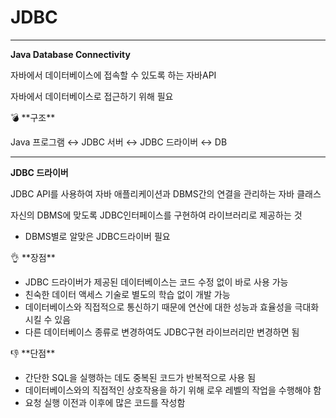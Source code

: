 # JDBC

---

**Java Database Connectivity**

자바에서 데이터베이스에 접속할 수 있도록 하는 자바API

자바에서 데이터베이스로 접근하기 위해 필요

<aside>
💣 **구조**

Java 프로그램 ↔ JDBC 서버 ↔ JDBC 드라이버 ↔ DB

---

**JDBC 드라이버**

JDBC API를 사용하여 자바 애플리케이션과 DBMS간의 연결을 관리하는 자바 클래스

자신의 DBMS에 맞도록 JDBC인터페이스를 구현하여 라이브러리로 제공하는 것

- DBMS별로 알맞은 JDBC드라이버 필요
</aside>

<aside>
👌 **장점**

- JDBC 드라이버가 제공된 데이터베이스는 코드 수정 없이 바로 사용 가능
- 친숙한 데이터 액세스 기술로 별도의 학습 없이 개발 가능
- 데이터베이스와 직접적으로 통신하기 때문에 연산에 대한 성능과 효율성을 극대화 시킬 수 있음
- 다른 데이터베이스 종류로 변경하여도 JDBC구현 라이브러리만 변경하면 됨
</aside>

<aside>
👎 **단점**

- 간단한 SQL을 실행하는 데도 중복된 코드가 반복적으로 사용 됨
- 데이터베이스와의 직접적인 상호작용을 하기 위해 로우 레벨의 작업을 수행해야 함
- 요청 실행 이전과 이후에 많은 코드를 작성함
</aside>
